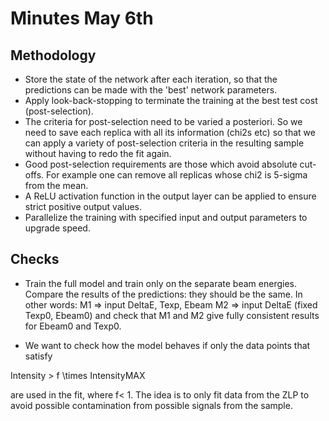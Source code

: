 # Minutes May 6th

## Methodology 


- Store the state of the network after each iteration, so that the predictions can be made with the 'best' network parameters. 
- Apply look-back-stopping to terminate the training at the best test cost (post-selection).
-  The criteria for post-selection need to be varied a posteriori. So we need to save each replica with all its information (chi2s etc) so that we can apply a variety of post-selection criteria in the resulting sample without having to redo the fit again.
- Good post-selection requirements are those which avoid absolute cut-offs. For example one can remove all replicas whose chi2 is 5-sigma from the mean.
- A ReLU activation function in the output layer can be applied to ensure strict positive output values.
- Parallelize the training with specified input and output parameters to upgrade speed.


## Checks
- Train the full model and train only on the separate beam energies. Compare the results of the predictions: they should be the same. In other words:
M1 => input DeltaE, Texp, Ebeam
M2 => input DeltaE (fixed Texp0, Ebeam0)
and check that M1 and M2 give fully consistent results for Ebeam0 and Texp0.

- We want to check how the model behaves if only the data points that 
satisfy

Intensity > f \times IntensityMAX

are used in the fit, where f< 1. The idea is to only fit data from the 
ZLP to avoid possible contamination from possible signals from the sample.

